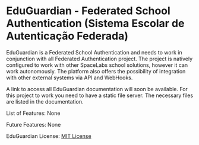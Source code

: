 # EduGuardian - Federated School Authentication (Sistema Escolar de Autenticação Federada)

EduGuardian is a Federated School Authentication and needs to work in conjunction with all Federated Authentication project. The project is natively configured to work with other SpaceLabs school solutions, however it can work autonomously. The platform also offers the possibility of integration with other external systems via API and WebHooks.

A link to access all EduGuardian documentation will soon be available.
For this project to work you need to have a static file server. The necessary files are listed in the documentation.

List of Features: None

Future Features: None

EduGuardian License: [MIT License](LICENSE)